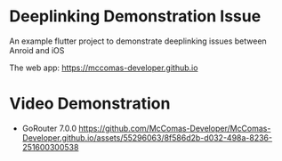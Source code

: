 # Deeplinking Demonstration Issue

An example flutter project to demonstrate deeplinking issues between Anroid and iOS

The web app: https://mccomas-developer.github.io

# Video Demonstration
* GoRouter 7.0.0
https://github.com/McComas-Developer/McComas-Developer.github.io/assets/55296063/8f586d2b-d032-498a-8236-251600300538

